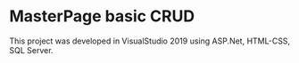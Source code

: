# MasterPage basic CRUD

This project was developed in VisualStudio 2019 using ASP.Net, HTML-CSS, SQL Server.